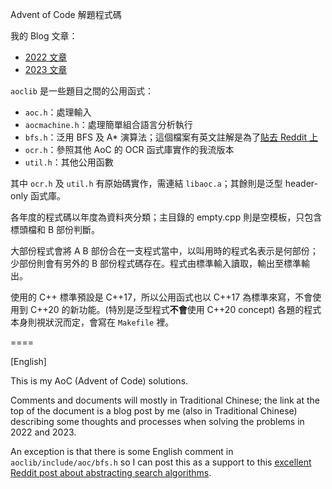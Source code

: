 Advent of Code 解題程式碼

我的 Blog 文章：

* [2022 文章](https://blog.cruciferslab.net/?p=1153)
* [2023 文章](https://blog.cruciferslab.net/?p=1587)

`aoclib` 是一些題目之間的公用函式：

* `aoc.h`：處理輸入
* `aocmachine.h`：處理簡單組合語言分析執行
* `bfs.h`：泛用 BFS 及 A* 演算法；這個檔案有英文註解是為了[貼去 Reddit 上](https://redd.it/zu7kq8)
* `ocr.h`：參照其他 AoC 的 OCR 函式庫實作的我流版本
* `util.h`：其他公用函數

其中 `ocr.h` 及 `util.h` 有原始碼實作，需連結 `libaoc.a`；其餘則是泛型 header-only 函式庫。

各年度的程式碼以年度為資料夾分類；主目錄的 empty.cpp 則是空模板，只包含標頭檔和 B 部份判斷。

大部份程式會將 A B 部份合在一支程式當中，以叫用時的程式名表示是何部份；少部份則會有另外的 B 部份程式碼存在。程式由標準輸入讀取，輸出至標準輸出。

使用的 C++ 標準預設是 C++17，所以公用函式也以 C++17 為標準來寫，不會使用到 C++20 的新功能。(特別是泛型程式**不會**使用 C++20 concept) 各題的程式本身則視狀況而定，會寫在 `Makefile` 裡。

====

[English]

This is my AoC (Advent of Code) solutions.

Comments and documents will mostly in Traditional Chinese; the link at the top
of the document is a blog post by me (also in Traditional Chinese) describing
some thoughts and processes when solving the problems in 2022 and 2023. 

An exception is that there is some English comment in `aoclib/include/aoc/bfs.h`
so I can post this as a support to this
[excellent Reddit post about abstracting search algorithms](https://redd.it/zu7kq8).
